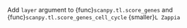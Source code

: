 Add `layer` argument to {func}`scanpy.tl.score_genes` and {func}`scanpy.tl.score_genes_cell_cycle` {smaller}`L Zappia`
